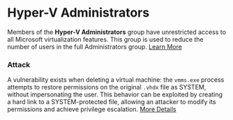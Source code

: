 # Hyper-V Administrators

Members of the **Hyper-V Administrators** group have unrestricted access to all Microsoft virtualization features. This group is used to reduce the number of users in the full Administrators group. [Learn More](https://learn.microsoft.com/en-us/windows-server/identity/ad-ds/manage/understand-security-groups#hyper-v-administrators)

### Attack

A vulnerability exists when deleting a virtual machine: the `vmms.exe` process attempts to restore permissions on the original `.vhdx` file as SYSTEM, without impersonating the user. This behavior can be exploited by creating a hard link to a SYSTEM-protected file, allowing an attacker to modify its permissions and achieve privilege escalation. [More Details](https://decoder.cloud/2020/01/20/from-hyper-v-admin-to-system/)

